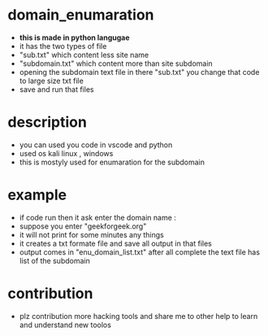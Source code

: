 # domain_enumaration
  - **this is made in python langugae**
  - it has the two types of file 
  - "sub.txt" which content less site name 
  - "subdomain.txt" which content more than  site subdomain
  -  opening the subdomain text file in there "sub.txt" you change that code to large size txt file 
  -  save and run that files
# description
 - you can used you code in vscode and python 
 - used os kali linux , windows
 - this is mostyly used for enumaration for the subdomain

# example
- if code run then it ask enter the domain name :
- suppose you enter "geekforgeek.org"
- it will not print for some minutes any things 
- it creates a txt formate file and save all output in that files 
- output comes in "enu_domain_list.txt" after all complete the text file has list of the subdomain

# contribution
- plz contribution more hacking tools and share me to other help to learn and understand new toolos
